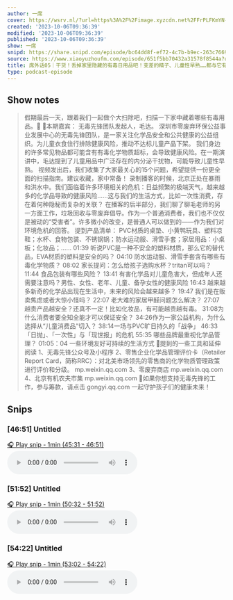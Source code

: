 ```yaml
---
author: 一席
cover: https://wsrv.nl/?url=https%3A%2F%2Fimage.xyzcdn.net%2FFrPLFKmYN-81FwGfhfqw-spbwlpQ.jpg&w=200&h=200
created: '2023-10-06T09:36:39'
modified: '2023-10-06T09:36:39'
published: '2023-10-06T09:36:39'
show: 一席
snipd: https://share.snipd.com/episode/bc64dd8f-ef72-4c7b-b9ec-263c76694b9e
source: https://www.xiaoyuzhoufm.com/episode/651f5bb70432a31578f8544a?utm_source=rss
title: 席外话05｜干货！丢掉家里隐藏的有毒日用品吧！变差的精子、儿童性早熟……都与它有关
type: podcast-episode
---
```



## Show notes
> 假期最后一天，跟着我们一起做个大扫除吧，扫描一下家中藏着哪些有毒用品。🥷
> 🌟本期嘉宾：
> 无毒先锋团队发起人，毛达。
> 深圳市零废弃环保公益事业发展中心的无毒先锋团队，是一家关注化学品安全和公共健康的公益组织。为儿童衣食住行排除健康风险，推动不达标儿童产品下架。
> 我们身边的许多常见物品都可能含有有毒化学物质超标，会导致健康风险。在一期演讲中，毛达提到了儿童用品中广泛存在的内分泌干扰物，可能导致儿童性早熟。
> 视频发出后，我们收集了大家最关心的15个问题，希望提供一份更全面的扫描指南。建议收藏，家中常备！
> 录制播客的时候，北京正处在暴雨和洪水中。我们面临着许多环境相关的危机：日益频繁的极端天气，越来越多的化学品导致的健康风险……这与我们的生活方式，比如一次性消费，存在着何种隐秘而复杂的关联？
> 在播客的后半部分，我们聊了聊毛老师的另一方面工作，垃圾回收与零废弃倡导。作为一个普通消费者，我们也不仅仅是被动的“受害者”。许多微小的改变，是普通人可以做到的——作为我们对环境危机的回答。
> 提到产品清单：
> PVC材质的桌垫、小黄鸭玩具、塑料凉鞋；水杯、食物包装、不锈钢锅；防水运动服、滑雪手套；家居用品：小桌板；化妆品；……
> 01:39 听说PVC是一种不安全的塑料材质，那么它的替代品，EVA材质的塑料是安全的吗？
> 04:10 防水运动服、滑雪手套含有哪些有毒化学物质？
> 08:02 家长提问：怎么给孩子选购水杯？tritan可以吗？
> 11:44 食品包装有哪些风险？
> 13:41 有害化学品对儿童危害大，但成年人还需要注意吗？男性、女性、老年、儿童、备孕女性的健康风险
> 16:43 越来越多新奇的化学品出现在生活中，未来的风险会越来越多？
> 19:47 我们是在贩卖焦虑或者大惊小怪吗？
> 22:07 老大难的家居甲醛问题怎么解决？
> 27:07 越贵产品越安全？还真不一定！比如化妆品，有可能越贵越有毒。
> 31:08为什么消费者要全知全能才可以保证安全？
> 34:26作为一家公益机构，为什么选择从“儿童消费品”切入？
> 38:14一场与PVC旷日持久的「战争」
> 46:33「日抛」、「一次性」与「现世报」的危机
> 55:35 哪些品牌最重视化学品管理？
> 01:05：04 一些环境友好可持续的生活方式
> 🔧提到的一些工具和延伸阅读
> 1、无毒先锋公众号及小程序
> 2、零售企业化学品管理评价卡（Retailer Report Card，简称RRC）：对北美市场领先的零售商的化学物质管理政策进行评价和分级。
> mp.weixin.qq.com 
> 3、零废弃商店
> mp.weixin.qq.com 
> 4、北京有机农夫市集
> mp.weixin.qq.com 
> 🌟如果你想支持无毒先锋的工作，参与筹款，请点击  gongyi.qq.com  一起守护孩子们的健康未来！

## Snips
### [46:51] Untitled
[🎧 Play snip - 1min️ (45:31 - 46:51)](https://share.snipd.com/snip/12b5226a-5703-4500-98e2-50e79b0d5677)
<audio controls> <source src="https://dts-api.xiaoyuzhoufm.com/track/5e285326418a84a04627343f/651f5bb70432a31578f8544a/media.xyzcdn.net/lv-FW_sBjDIfFt2-5HE2bBq6v_G4.m4a#t=45:31,46:51"> </audio>
### [51:52] Untitled
[🎧 Play snip - 1min️ (50:32 - 51:52)](https://share.snipd.com/snip/e86c61c0-542d-49dd-bf62-e995a85664cf)
<audio controls> <source src="https://dts-api.xiaoyuzhoufm.com/track/5e285326418a84a04627343f/651f5bb70432a31578f8544a/media.xyzcdn.net/lv-FW_sBjDIfFt2-5HE2bBq6v_G4.m4a#t=50:32,51:52"> </audio>
### [54:22] Untitled
[🎧 Play snip - 1min️ (53:02 - 54:22)](https://share.snipd.com/snip/a389b594-2697-43ea-9927-135ae70c69c6)
<audio controls> <source src="https://dts-api.xiaoyuzhoufm.com/track/5e285326418a84a04627343f/651f5bb70432a31578f8544a/media.xyzcdn.net/lv-FW_sBjDIfFt2-5HE2bBq6v_G4.m4a#t=53:02,54:22"> </audio>
